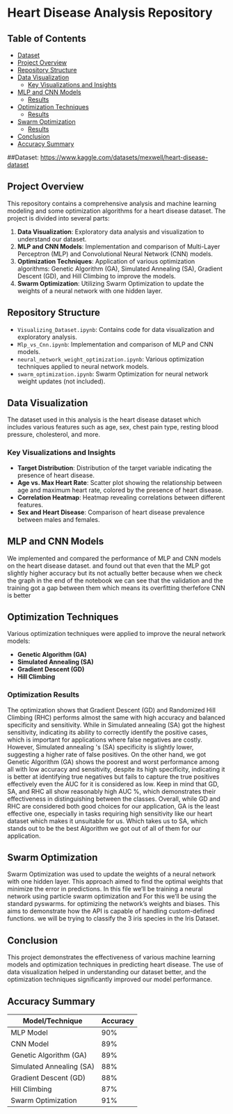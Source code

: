 # Heart Disease Analysis Repository

## Table of Contents
- [Dataset](#Dataset:)
- [Project Overview](#project-overview)
- [Repository Structure](#repository-structure)
- [Data Visualization](#data-visualization)
  - [Key Visualizations and Insights](#key-visualizations-and-insights)
- [MLP and CNN Models](#mlp-and-cnn-models)
  - [Results](#results)
- [Optimization Techniques](#optimization-techniques)
  - [Results](#optimization-results)
- [Swarm Optimization](#swarm-optimization)
  - [Results](#swarm-results)
- [Conclusion](#conclusion)
- [Accuracy Summary](#accuracy-summary)

##Dataset:
https://www.kaggle.com/datasets/mexwell/heart-disease-dataset

## Project Overview

This repository contains a comprehensive analysis and machine learning modeling and some optimization algorithms for a heart disease dataset. The project is divided into several parts:
1. **Data Visualization**: Exploratory data analysis and visualization to understand our dataset.
2. **MLP and CNN Models**: Implementation and comparison of Multi-Layer Perceptron (MLP) and Convolutional Neural Network (CNN) models.
3. **Optimization Techniques**: Application of various optimization algorithms: Genetic Algorithm (GA), Simulated Annealing (SA), Gradient Descent (GD), and Hill Climbing to improve the models.
4. **Swarm Optimization**: Utilizing Swarm Optimization to update the weights of a neural network with one hidden layer.

## Repository Structure

- `Visualizing_Dataset.ipynb`: Contains code for data visualization and exploratory analysis.
- `Mlp_vs_Cnn.ipynb`: Implementation and comparison of MLP and CNN models.
- `neural_network_weight_optimization.ipynb`: Various optimization techniques applied to neural network models.
- `swarm_optimization.ipynb`: Swarm Optimization for neural network weight updates (not included).

## Data Visualization

The dataset used in this analysis is the heart disease dataset which includes various features such as age, sex, chest pain type, resting blood pressure, cholesterol, and more.

### Key Visualizations and Insights

- **Target Distribution**: Distribution of the target variable indicating the presence of heart disease.
- **Age vs. Max Heart Rate**: Scatter plot showing the relationship between age and maximum heart rate, colored by the presence of heart disease.
- **Correlation Heatmap**: Heatmap revealing correlations between different features.
- **Sex and Heart Disease**: Comparison of heart disease prevalence between males and females.

## MLP and CNN Models

We implemented and compared the performance of MLP and CNN models on the heart disease dataset. and found out that even that the MLP got slightly higher accuracy but its not actually better because when we check the graph in the end of the notebook we can see that the validation and the training got a gap between them which means its overfitting therfefore CNN is better

## Optimization Techniques

Various optimization techniques were applied to improve the neural network models:

- **Genetic Algorithm (GA)**
- **Simulated Annealing (SA)**
- **Gradient Descent (GD)**
- **Hill Climbing**

### Optimization Results

The optimization shows that Gradient Descent (GD) and Randomized Hill Climbing (RHC) performs almost the same with high accuracy and balanced specificity and sensitivity. While in Simulated annealing (SA) got the highest sensitivity, indicating its ability to correctly identify the positive cases, which is important for applications where false negatives are costly. However, Simulated annealing 's (SA) specificity is slightly lower, suggesting a higher rate of false positives. On the other hand, we got Genetic Algorithm (GA) shows the poorest and worst performance among all with low accuracy and sensitivity, despite its high specificity, indicating it is better at identifying true negatives but fails to capture the true positives effectively even the AUC for it is considered as low. Keep in mind that GD, SA, and RHC all show reasonably high AUC %, which demonstrates their effectiveness in distinguishing between the classes.
Overall, while GD and RHC are considered both good choices for our application, GA is the least effective one, especially in tasks requiring high sensitivity like our heart dataset which makes it unsuitable for us. Which takes us to SA, which stands out to be the best Algorithm we got out of all of them for our application.


## Swarm Optimization

Swarm Optimization was used to update the weights of a neural network with one hidden layer. This approach aimed to find the optimal weights that minimize the error in predictions.
In this file we’ll be training a neural network using particle swarm optimization and For this we’ll be using the standard pyswarms. for optimizing the network’s weights and biases. This aims to demonstrate how the API is capable of handling custom-defined functions. we will be trying to classify the 3 iris species in the Iris Dataset.

## Conclusion

This project demonstrates the effectiveness of various machine learning models and optimization techniques in predicting heart disease. The use of data visualization helped in understanding our dataset better, and the optimization techniques significantly improved our model performance.



## Accuracy Summary

| Model/Technique              | Accuracy |
|------------------------------|----------|
| MLP Model                    | 90%      |
| CNN Model                    | 89%      |
| Genetic Algorithm (GA)       | 89%      |
| Simulated Annealing (SA)     | 88%      |
| Gradient Descent (GD)        | 88%      |
| Hill Climbing                | 87%      |
| Swarm Optimization           | 91%      |

